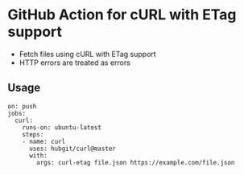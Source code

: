 # GitHub Action for cURL with ETag support

 * Fetch files using cURL with ETag support
 * HTTP errors are treated as errors

## Usage

```
on: push
jobs:
  curl:
    runs-on: ubuntu-latest
    steps:
    - name: curl
      uses: hubgit/curl@master
      with:
        args: curl-etag file.json https://example.com/file.json
```
